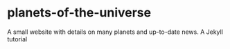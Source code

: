 # planets-of-the-universe
A small website with details on many planets and up-to-date news. A Jekyll tutorial
